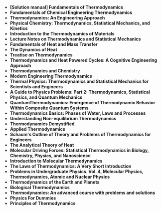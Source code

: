 <ul>
<li><b><a target="_blank" href="https://github.com/manjunath5496/Spectroscopy-Books/blob/master/is(1).pdf" style="text-decoration:none;">[Solution manual] Fundamentals of Thermodynamics</a></b></li>
                                <li><b><a target="_blank" href="https://github.com/manjunath5496/Spectroscopy-Books/blob/master/is(2).pdf" style="text-decoration:none;">Fundamentals of Chemical Engineering Thermodynamics</a></b></li>
                                <li><b><a target="_blank" href="https://github.com/manjunath5496/Spectroscopy-Books/blob/master/is(3).pdf" style="text-decoration:none;">Thermodynamics: An Engineering Approach</a></b></li>
 <li><b><a target="_blank" href="https://github.com/manjunath5496/Spectroscopy-Books/blob/master/is(4).pdf" style="text-decoration:none;">Physical Chemistry: Thermodynamics, Statistical Mechanics, and Kinetics </a></b></li>                              
<li><b><a target="_blank" href="https://github.com/manjunath5496/Spectroscopy-Books/blob/master/is(5).pdf" style="text-decoration:none;">Introduction to the Thermodynamics of Materials</a></b></li>
<li><b><a target="_blank" href="https://github.com/manjunath5496/Spectroscopy-Books/blob/master/is(6).pdf" style="text-decoration:none;">Lecture Notes on Thermodynamics and Statistical Mechanics</a></b></li>
                                <li><b><a target="_blank" href="https://github.com/manjunath5496/Spectroscopy-Books/blob/master/is(7).pdf" style="text-decoration:none;">Fundamentals of Heat and Mass Transfer</a></b></li>
  
<li><b><a target="_blank" href="https://github.com/manjunath5496/Spectroscopy-Books/blob/master/is(8).pdf" style="text-decoration:none;">The Dynamics of Heat</a></b></li>
                                <li><b><a target="_blank" href="https://github.com/manjunath5496/Spectroscopy-Books/blob/master/is(9).pdf" style="text-decoration:none;">Treatise on Thermodynamics</a></b></li>
                                <li><b><a target="_blank" href="https://github.com/manjunath5496/Spectroscopy-Books/blob/master/is(10).pdf" style="text-decoration:none;">Thermodynamics and Heat Powered Cycles: A Cognitive Engineering Approach</a></b></li>
 <li><b><a target="_blank" href="https://github.com/manjunath5496/Spectroscopy-Books/blob/master/is(11).pdf" style="text-decoration:none;">Thermodynamics and Chemistry  </a></b></li>                              
<li><b><a target="_blank" href="https://github.com/manjunath5496/Spectroscopy-Books/blob/master/is(12).pdf" style="text-decoration:none;">Modern Engineering Thermodynamics</a></b></li>
<li><b><a target="_blank" href="https://github.com/manjunath5496/Spectroscopy-Books/blob/master/is(13).pdf" style="text-decoration:none;">Thermal Physics: Thermodynamics and Statistical Mechanics for Scientists and Engineers </a></b></li>
                                <li><b><a target="_blank" href="https://github.com/manjunath5496/Spectroscopy-Books/blob/master/is(14).pdf" style="text-decoration:none;">A Guide to Physics Problems: Part 2: Thermodynamics, Statistical Physics, and Quantum Mechanics</a></b></li>  
  
<li><b><a target="_blank" href="https://github.com/manjunath5496/Spectroscopy-Books/blob/master/is(15).pdf" style="text-decoration:none;">QuantumThermodynamics: Emergence of Thermodynamic Behavior Within Composite Quantum Systems</a></b></li>

<li><b><a target="_blank" href="https://github.com/manjunath5496/Spectroscopy-Books/blob/master/is(16).pdf" style="text-decoration:none;">Thermodynamics Basics: Phases of Water, Laws and Processes</a></b></li>
                          
  <li><b><a target="_blank" href="https://github.com/manjunath5496/Spectroscopy-Books/blob/master/is(17).pdf" style="text-decoration:none;">Understanding Non-equilibrium Thermodynamics</a></b></li>
                                <li><b><a target="_blank" href="https://github.com/manjunath5496/Spectroscopy-Books/blob/master/is(18).pdf" style="text-decoration:none;">Thermodynamics Demystified </a></b></li>
                                <li><b><a target="_blank" href="https://github.com/manjunath5496/Spectroscopy-Books/blob/master/is(19).pdf" style="text-decoration:none;">Applied Thermodynamics</a></b></li>
 <li><b><a target="_blank" href="https://github.com/manjunath5496/Spectroscopy-Books/blob/master/is(20).rar" style="text-decoration:none;">Schaum's Outline of Theory and Problems of Thermodynamics for Engineers </a></b></li>                              
<li><b><a target="_blank" href="https://github.com/manjunath5496/Spectroscopy-Books/blob/master/is(21).pdf" style="text-decoration:none;">The Analytical Theory of Heat</a></b></li>
<li><b><a target="_blank" href="https://github.com/manjunath5496/Spectroscopy-Books/blob/master/is(22).pdf" style="text-decoration:none;">Molecular Driving Forces: Statistical Thermodynamics in Biology, Chemistry, Physics, and Nanoscience</a></b></li>
                                <li><b><a target="_blank" href="https://github.com/manjunath5496/Spectroscopy-Books/blob/master/is(23).pdf" style="text-decoration:none;">Introduction to Molecular Thermodynamics</a></b></li>
  
<li><b><a target="_blank" href="https://github.com/manjunath5496/Spectroscopy-Books/blob/master/is(24).pdf" style="text-decoration:none;">The Laws of Thermodynamics: A Very Short Introduction</a></b></li>

<li><b><a target="_blank" href="https://github.com/manjunath5496/Spectroscopy-Books/blob/master/is(25).pdf" style="text-decoration:none;">Problems in Undergraduate Physics. Vol. 4, Molecular Physics, Thermodynamics, Atomic and Nuclear Physics</a></b></li>

<li><b><a target="_blank" href="https://github.com/manjunath5496/Spectroscopy-Books/blob/master/is(26).pdf" style="text-decoration:none;">Thermodynamics of the Earth and Planets </a></b></li>                              
<li><b><a target="_blank" href="https://github.com/manjunath5496/Spectroscopy-Books/blob/master/is(27).pdf" style="text-decoration:none;">Biological Thermodynamics</a></b></li>
<li><b><a target="_blank" href="https://github.com/manjunath5496/Spectroscopy-Books/blob/master/is(28).pdf" style="text-decoration:none;">Thermodynamics: An advanced course with problems and solutions</a></b></li>
                                <li><b><a target="_blank" href="https://github.com/manjunath5496/Spectroscopy-Books/blob/master/is(29).pdf" style="text-decoration:none;">Physics For Dummies</a></b></li>
<li><b><a target="_blank" href="https://github.com/manjunath5496/Spectroscopy-Books/blob/master/is(30).pdf" style="text-decoration:none;">Principles of Thermodynamics</a></b></li>









                                                    
  </ul>
